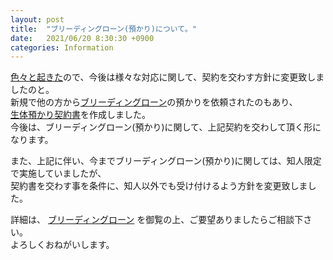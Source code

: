 ```yaml
---
layout: post
title:  "ブリーディングローン(預かり)について。"
date:   2021/06/20 8:30:30 +0900
categories: Information
---
```


[色々と起きた](https://note.com/mitsuaki1229/n/na6774ad225e1)ので、今後は様々な対応に関して、契約を交わす方針に変更致しましたのと。  
新規で他の方から[ブリーディングローン](/help/breeding-loan)の預かりを依頼されたのもあり、  
[生体預かり契約書](https://ikimonooki.com/storage/pet_sitting/contract)を作成しました。  
今後は、ブリーディングローン(預かり)に関して、上記契約を交わして頂く形になります。

また、上記に伴い、今までブリーディングローン(預かり)に関しては、知人限定で実施していましたが、  
契約書を交わす事を条件に、知人以外でも受け付けるよう方針を変更致しました。

詳細は、 [ブリーディングローン](/help/breeding-loan) を御覧の上、ご要望ありましたらご相談下さい。  
よろしくおねがいします。
